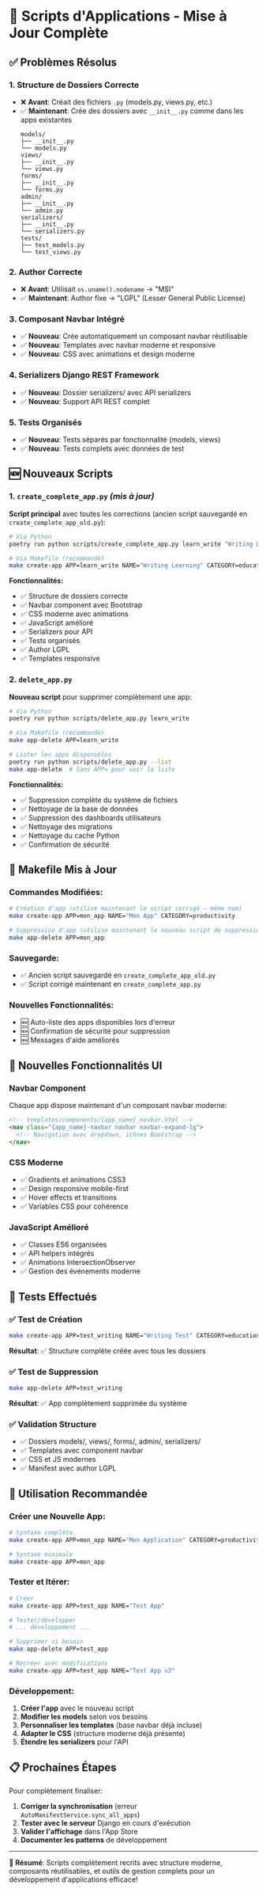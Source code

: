 # 🚀 Scripts d'Applications - Mise à Jour Complète

## ✅ Problèmes Résolus

### 1. **Structure de Dossiers Correcte**
- ❌ **Avant**: Créait des fichiers `.py` (models.py, views.py, etc.)
- ✅ **Maintenant**: Crée des dossiers avec `__init__.py` comme dans les apps existantes
  ```
  models/
  ├── __init__.py
  └── models.py
  views/
  ├── __init__.py
  └── views.py
  forms/
  ├── __init__.py
  └── forms.py
  admin/
  ├── __init__.py
  └── admin.py
  serializers/
  ├── __init__.py
  └── serializers.py
  tests/
  ├── test_models.py
  └── test_views.py
  ```

### 2. **Author Correcte**
- ❌ **Avant**: Utilisait `os.uname().nodename` → "MSI"
- ✅ **Maintenant**: Author fixe → "LGPL" (Lesser General Public License)

### 3. **Composant Navbar Intégré**
- ✅ **Nouveau**: Crée automatiquement un composant navbar réutilisable
- ✅ **Nouveau**: Templates avec navbar moderne et responsive
- ✅ **Nouveau**: CSS avec animations et design moderne

### 4. **Serializers Django REST Framework**
- ✅ **Nouveau**: Dossier serializers/ avec API serializers
- ✅ **Nouveau**: Support API REST complet

### 5. **Tests Organisés**
- ✅ **Nouveau**: Tests séparés par fonctionnalité (models, views)
- ✅ **Nouveau**: Tests complets avec données de test

## 🆕 Nouveaux Scripts

### 1. `create_complete_app.py` *(mis à jour)*
**Script principal** avec toutes les corrections (ancien script sauvegardé en `create_complete_app_old.py`):
```bash
# Via Python
poetry run python scripts/create_complete_app.py learn_write "Writing Learning" education

# Via Makefile (recommandé)
make create-app APP=learn_write NAME="Writing Learning" CATEGORY=education
```

**Fonctionnalités:**
- ✅ Structure de dossiers correcte
- ✅ Navbar component avec Bootstrap
- ✅ CSS moderne avec animations
- ✅ JavaScript amélioré
- ✅ Serializers pour API
- ✅ Tests organisés
- ✅ Author LGPL
- ✅ Templates responsive

### 2. `delete_app.py`
**Nouveau script** pour supprimer complètement une app:
```bash
# Via Python
poetry run python scripts/delete_app.py learn_write

# Via Makefile (recommandé)
make app-delete APP=learn_write

# Lister les apps disponibles
poetry run python scripts/delete_app.py --list
make app-delete  # Sans APP= pour voir la liste
```

**Fonctionnalités:**
- ✅ Suppression complète du système de fichiers
- ✅ Nettoyage de la base de données
- ✅ Suppression des dashboards utilisateurs
- ✅ Nettoyage des migrations
- ✅ Nettoyage du cache Python
- ✅ Confirmation de sécurité

## 🔄 Makefile Mis à Jour

### Commandes Modifiées:
```bash
# Création d'app (utilise maintenant le script corrigé - même nom)
make create-app APP=mon_app NAME="Mon App" CATEGORY=productivity

# Suppression d'app (utilise maintenant le nouveau script de suppression)
make app-delete APP=mon_app
```

### Sauvegarde:
- ✅ Ancien script sauvegardé en `create_complete_app_old.py`
- ✅ Script corrigé maintenant en `create_complete_app.py`

### Nouvelles Fonctionnalités:
- 🆕 Auto-liste des apps disponibles lors d'erreur
- 🆕 Confirmation de sécurité pour suppression
- 🆕 Messages d'aide améliorés

## 🎨 Nouvelles Fonctionnalités UI

### Navbar Component
Chaque app dispose maintenant d'un composant navbar moderne:
```html
<!-- templates/components/{app_name}_navbar.html -->
<nav class="{app_name}-navbar navbar navbar-expand-lg">
  <!-- Navigation avec dropdown, icônes Bootstrap -->
</nav>
```

### CSS Moderne
- ✅ Gradients et animations CSS3
- ✅ Design responsive mobile-first
- ✅ Hover effects et transitions
- ✅ Variables CSS pour cohérence

### JavaScript Amélioré
- ✅ Classes ES6 organisées
- ✅ API helpers intégrés
- ✅ Animations IntersectionObserver
- ✅ Gestion des événements moderne

## 🧪 Tests Effectués

### ✅ Test de Création
```bash
make create-app APP=test_writing NAME="Writing Test" CATEGORY=education
```
**Résultat**: ✅ Structure complète créée avec tous les dossiers

### ✅ Test de Suppression
```bash
make app-delete APP=test_writing
```
**Résultat**: ✅ App complètement supprimée du système

### ✅ Validation Structure
- ✅ Dossiers models/, views/, forms/, admin/, serializers/
- ✅ Templates avec component navbar
- ✅ CSS et JS modernes
- ✅ Manifest avec author LGPL

## 🚀 Utilisation Recommandée

### Créer une Nouvelle App:
```bash
# Syntaxe complète
make create-app APP=mon_app NAME="Mon Application" CATEGORY=productivity

# Syntaxe minimale
make create-app APP=mon_app
```

### Tester et Itérer:
```bash
# Créer
make create-app APP=test_app NAME="Test App"

# Tester/développer
# ... développement ...

# Supprimer si besoin
make app-delete APP=test_app

# Recréer avec modifications
make create-app APP=test_app NAME="Test App v2"
```

### Développement:
1. **Créer l'app** avec le nouveau script
2. **Modifier les models** selon vos besoins
3. **Personnaliser les templates** (base navbar déjà incluse)
4. **Adapter le CSS** (structure moderne déjà présente)
5. **Étendre les serializers** pour l'API

## 📋 Prochaines Étapes

Pour complètement finaliser:

1. **Corriger la synchronisation** (erreur `AutoManifestService.sync_all_apps`)
2. **Tester avec le serveur** Django en cours d'exécution
3. **Valider l'affichage** dans l'App Store
4. **Documenter les patterns** de développement

---

**🎉 Résumé**: Scripts complètement recrits avec structure moderne, composants réutilisables, et outils de gestion complets pour un développement d'applications efficace!